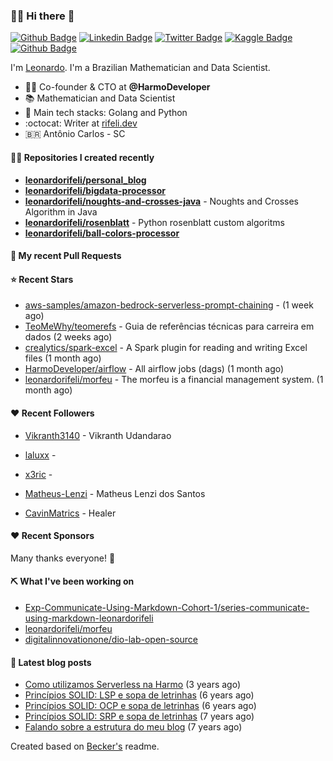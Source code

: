 ### 👨‍💻 Hi there 👋

[![Github Badge](https://img.shields.io/badge/-Github-red?style=flat-square&logo=Github&logoColor=white&link=https://github.com/leonardorifeli)](https://github.com/leonardorifeli)
[![Linkedin Badge](https://img.shields.io/badge/-LinkedIn-red?style=flat-square&logo=Linkedin&logoColor=white&link=https://www.linkedin.com/in/leonardorifeli/)](https://www.linkedin.com/in/leonardorifeli/)
[![Twitter Badge](https://img.shields.io/badge/-Twitter-red?style=flat-square&labelColor=red&logo=twitter&logoColor=white&link=https://twitter.com/leonardorifeli)](https://twitter.com/leonardorifeli)
[![Kaggle Badge](https://img.shields.io/badge/-Kaggle-red?style=flat-square&logo=Kaggle&logoColor=white&link=https://www.kaggle.com/leonardorifeli)](https://www.kaggle.com/leonardorifeli)
[![Github Badge](https://komarev.com/ghpvc/?username=leonardorifeli&label=Profile%20views&color=red&style=flat)](https://github.com/leonardorifeli)

I'm [Leonardo](https://rifeli.dev). I'm a Brazilian Mathematician and Data Scientist.

- :office_worker: Co-founder & CTO at **@HarmoDeveloper**
- 📚 Mathematician and Data Scientist
- 💙 Main tech stacks: Golang and Python
- :octocat: Writer at [rifeli.dev](https://rifeli.dev)
- 🇧🇷 Antônio Carlos - SC

#### 👨‍💻 Repositories I created recently
- **[leonardorifeli/personal_blog](https://github.com/leonardorifeli/personal_blog)**
- **[leonardorifeli/bigdata-processor](https://github.com/leonardorifeli/bigdata-processor)**
- **[leonardorifeli/noughts-and-crosses-java](https://github.com/leonardorifeli/noughts-and-crosses-java)** - Noughts and Crosses Algorithm in Java
- **[leonardorifeli/rosenblatt](https://github.com/leonardorifeli/rosenblatt)** - Python rosenblatt custom algoritms
- **[leonardorifeli/ball-colors-processor](https://github.com/leonardorifeli/ball-colors-processor)**

#### 🔨 My recent Pull Requests



#### ⭐ Recent Stars


- [aws-samples/amazon-bedrock-serverless-prompt-chaining](https://github.com/aws-samples/amazon-bedrock-serverless-prompt-chaining) -  (1 week ago)
- [TeoMeWhy/teomerefs](https://github.com/TeoMeWhy/teomerefs) - Guia de referências técnicas para carreira em dados (2 weeks ago)
- [crealytics/spark-excel](https://github.com/crealytics/spark-excel) - A Spark plugin for reading and writing Excel files (1 month ago)
- [HarmoDeveloper/airflow](https://github.com/HarmoDeveloper/airflow) - All airflow jobs (dags) (1 month ago)
- [leonardorifeli/morfeu](https://github.com/leonardorifeli/morfeu) - The morfeu is a financial management system. (1 month ago)

#### ❤️ Recent Followers


- [Vikranth3140](https://github.com/Vikranth3140) - Vikranth Udandarao

- [laluxx](https://github.com/laluxx) - 

- [x3ric](https://github.com/x3ric) - 

- [Matheus-Lenzi](https://github.com/Matheus-Lenzi) - Matheus Lenzi dos Santos

- [CavinMatrics](https://github.com/CavinMatrics) - Healer


#### ❤️ Recent Sponsors



Many thanks everyone! 🙏

#### ⛏️ What I've been working on

- [Exp-Communicate-Using-Markdown-Cohort-1/series-communicate-using-markdown-leonardorifeli](https://github.com/Exp-Communicate-Using-Markdown-Cohort-1/series-communicate-using-markdown-leonardorifeli)
- [leonardorifeli/morfeu](https://github.com/leonardorifeli/morfeu)
- [digitalinnovationone/dio-lab-open-source](https://github.com/digitalinnovationone/dio-lab-open-source)

#### 📄 Latest blog posts
- [Como utilizamos Serverless na Harmo](https://rifeli.dev/blog/2020-10-08-como-utilizamos-serverless-na-harmo/) (3 years ago)
- [Princípios SOLID: LSP e sopa de letrinhas](https://rifeli.dev/blog/2017-12-30-principios-solid-lsp-e-sopa-de-letrinhas/) (6 years ago)
- [Princípios SOLID: OCP e sopa de letrinhas](https://rifeli.dev/blog/2017-12-06-principios-solid-ocp-e-sopa-de-letrinhas/) (6 years ago)
- [Princípios SOLID: SRP e sopa de letrinhas](https://rifeli.dev/blog/2017-03-25-principios-solid-srp-e-sopa-de-letrinhas/) (7 years ago)
- [Falando sobre a estrutura do meu blog](https://rifeli.dev/blog/2016-11-11-falando-sobre-a-estrutura-do-meu-blog/) (7 years ago)

Created based on [Becker's](https://github.com/caarlos0) readme.